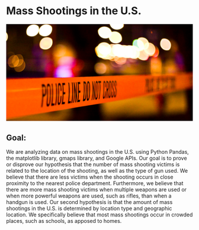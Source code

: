 # Mass Shootings in the U.S.

![shootings](Images/policetape.png)

## Goal:

We are analyzing data on mass shootings in the U.S. using Python Pandas, the matplotlib library, gmaps library, and Google APIs. Our goal is to prove or disprove our hypothesis that the number of mass shooting victims is related to the location of the shooting, as well as the type of gun used. We believe that there are less victims when the shooting occurs in close proximity to the nearest police department. Furthermore, we believe that there are more mass shooting victims when multiple weapons are used or when more powerful weapons are used, such as rifles, than when a handgun is used. Our second hypothesis is that the amount of mass shootings in the U.S. is determined by location type and geographic location. We specifically believe that most mass shootings occur in crowded places, such as schools, as apposed to homes. 

